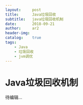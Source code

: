 ```yaml
---
layout:     post
title:      Java垃圾回收
subtitle:   java垃圾回收机制
date:       2018-09-21
author:     ar2
header-img: 
catalog: 	true
tags:
    - Java
    - 垃圾回收
    - jvm调优
---
```

# Java垃圾回收机制

待编辑...